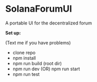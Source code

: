 # SolanaForumUI
A portable UI for the decentralized forum

<p><b>Set up:</b></p>
<p>(Text me if you have problems)</p>

<ul>
    <li>clone repo</li>
    <li>npm install</li>
    <li>npm run build (root dir)</li>
    <li>npm run dev (OR) npm run start</li>
    <li>npm run test</li>
</ul>
